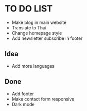# TO DO LIST

- Make blog in main website
- Translate to Thai
- Change homepage style
- Add newsletter subscribe in footer

## Idea

- Add more languages

## Done

- Add footer
- Make contact form responsive
- Dark mode
